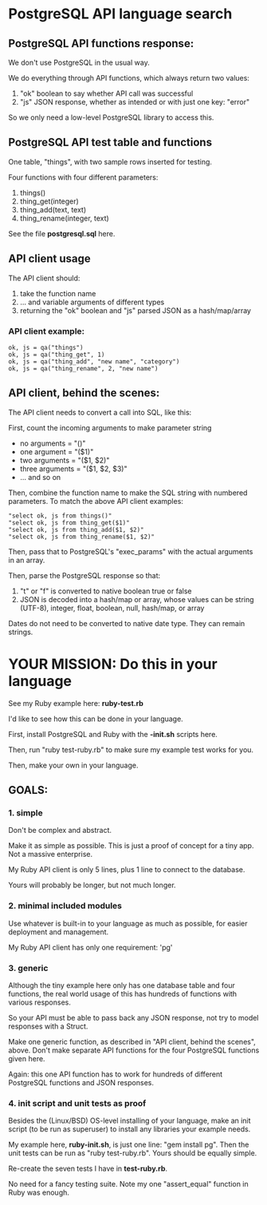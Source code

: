 # PostgreSQL API language search


## PostgreSQL API functions response:

We don't use PostgreSQL in the usual way.

We do everything through API functions, which always return two values:

1. "ok" boolean to say whether API call was successful
2. "js" JSON response, whether as intended or with just one key: "error"

So we only need a low-level PostgreSQL library to access this.


## PostgreSQL API test table and functions

One table, "things", with two sample rows inserted for testing.

Four functions with four different parameters:

1. things()
2. thing\_get(integer)
3. thing\_add(text, text)
4. thing\_rename(integer, text)

See the file **postgresql.sql** here.


## API client usage

The API client should:

1. take the function name
2. … and variable arguments of different types
3. returning the "ok" boolean and "js" parsed JSON as a hash/map/array

### API client example:

````
ok, js = qa("things")
ok, js = qa("thing_get", 1)
ok, js = qa("thing_add", "new name", "category")
ok, js = qa("thing_rename", 2, "new name")
````


## API client, behind the scenes:

The API client needs to convert a call into SQL, like this:

First, count the incoming arguments to make parameter string

* no arguments = "()"
* one argument = "($1)"
* two arguments = "($1, $2)"
* three arguments = "($1, $2, $3)"
* … and so on

Then, combine the function name to make the SQL string with numbered parameters.  To match the above API client examples:

````
"select ok, js from things()"
"select ok, js from thing_get($1)"
"select ok, js from thing_add($1, $2)"
"select ok, js from thing_rename($1, $2)"
````

Then, pass that to PostgreSQL's "exec_params" with the actual arguments in an array.

Then, parse the PostgreSQL response so that:

1. "t" or "f" is converted to native boolean true or false
2. JSON is decoded into a hash/map or array, whose values can be string (UTF-8), integer, float, boolean, null, hash/map, or array

Dates do not need to be converted to native date type. They can remain strings.


# YOUR MISSION: Do this in your language

See my Ruby example here: **ruby-test.rb**

I'd like to see how this can be done in your language.

First, install PostgreSQL and Ruby with the **-init.sh** scripts here.

Then, run "ruby test-ruby.rb" to make sure my example test works for you.

Then, make your own in your language.


## GOALS:

### 1. simple

Don't be complex and abstract.

Make it as simple as possible.  This is just a proof of concept for a tiny app.  Not a massive enterprise.

My Ruby API client is only 5 lines, plus 1 line to connect to the database.

Yours will probably be longer, but not much longer.

### 2. minimal included modules

Use whatever is built-in to your language as much as possible, for easier deployment and management.

My Ruby API client has only one requirement: 'pg'

### 3. generic 

Although the tiny example here only has one database table and four functions, the real world usage of this has hundreds of functions with various responses.

So your API must be able to pass back any JSON response, not try to model responses with a Struct.

Make one generic function, as described in "API client, behind the scenes", above.  Don't make separate API functions for the four PostgreSQL functions given here.

Again: this one API function has to work for hundreds of different PostgreSQL functions and JSON responses.

### 4. init script and unit tests as proof

Besides the (Linux/BSD) OS-level installing of your language, make an init script (to be run as superuser) to install any libraries your example needs.

My example here, **ruby-init.sh**, is just one line: "gem install pg".
Then the unit tests can be run as "ruby test-ruby.rb". 
Yours should be equally simple.

Re-create the seven tests I have in **test-ruby.rb**.

No need for a fancy testing suite.  Note my one "assert\_equal" function in Ruby was enough.

